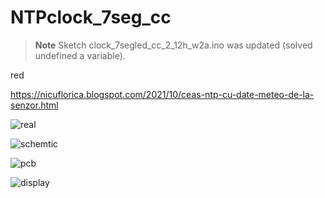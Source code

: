 # NTPclock_7seg_cc

> __Note__ Sketch clock_7segled_cc_2_12h_w2a.ino was updated (solved undefined a variable).


<span color="red">red</span>

https://nicuflorica.blogspot.com/2021/10/ceas-ntp-cu-date-meteo-de-la-senzor.html

![real](https://blogger.googleusercontent.com/img/a/AVvXsEhbZ0zTNTHDlasm3gMxHbyaSeeeQ1r6RyJfzGkacybQLHhntcHKkMs1RlUhnGm1jxKRQXC1CVxnBzxjV6_MBcRU8z6Chf9hCC1TGkLwdzUkQ18neKrAe_KhB87yNdW0m-dYhOdfWPmr1sENnFfShSuCTY1wGbDHAxcQqeFP_2A308DK6nG5f7nlx6G0zQ=w150-h200)

![schemtic](https://blogger.googleusercontent.com/img/a/AVvXsEidTtkbjIqwD_O-BS6T8422mDEYZMkjNLl59THPX86x7wycdQcLjF8AZaRcHfMhTs5xZ3kI5cxwV_kvCwqnfLvLKF4acFQ7GZeslDKr9hC9FF4g_-OXu1ZrqzxzdoYRD9Ywz2ShYh1ezWVr1k9S83wm8NMYtDE9iN4UTqmGIygM6Zj0im72b_QNTU7feg=s1319)

![pcb](https://blogger.googleusercontent.com/img/a/AVvXsEhkFwdGxunESq4z5Em0CjsDjTQ-kL1pQTIhbKDwfOGkm5w_XQpyrPxWVt2Qou3IvGcaNcVoJVG-aOSYEF9K5_hwqUlunJSs8hr7gOdjJX80lE6G4tk7xo1zFkFvIEbtICMg_Kc7sNraWKXQ_53L7kLOUYr9L8nUnwPJDoD5UsNkp15tDJIxM1J5UwGVlg=s1062)

![display](https://blogger.googleusercontent.com/img/a/AVvXsEiSiIMk_tBfzdfpirW-6EArxh_Zm3Ajbq9cSEInfPKEkYV6Nwkd-VjdZcatUbFJdemd-ZUOqBSPspbpxjWL5H-Z3iAO2u-osa_wiAKyQcOj5vVh-dXs1j6eurOyOPyP8LiQkm_OBP2TfyUT8fP5f8LJ-wY5VK34Qr3ezCTd3Y4fMOIUKKAGY5AkVxS1gw=s673)
